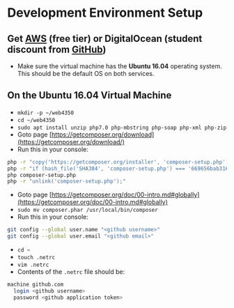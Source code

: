 # Development Environment Setup

## Get [AWS](https://aws.amazon.com) (free tier) or DigitalOcean (student discount from [GitHub](https://education.github.com))

- Make sure the virtual machine has the **Ubuntu 16.04** operating system.  This should be the default OS on both services. 

## On the **Ubuntu 16.04** Virtual Machine

- `mkdir -p ~/web4350`
- `cd ~/web4350`
- `sudo apt install unzip php7.0 php-mbstring php-soap php-xml php-zip`
- Goto page [https://getcomposer.org/download](https://getcomposer.org/download/)
- Run this in your console:
```sh
php -r "copy('https://getcomposer.org/installer', 'composer-setup.php');"
php -r "if (hash_file('SHA384', 'composer-setup.php') === '669656bab3166a7aff8a7506b8cb2d1c292f042046c5a994c43155c0be6190fa0355160742ab2e1c88d40d5be660b410') { echo 'Installer verified'; } else { echo 'Installer corrupt'; unlink('composer-setup.php'); } echo PHP_EOL;"
php composer-setup.php
php -r "unlink('composer-setup.php');"
```
- Goto page [https://getcomposer.org/doc/00-intro.md#globally](https://getcomposer.org/doc/00-intro.md#globally)
- `sudo mv composer.phar /usr/local/bin/composer`
- Run this in your console:
```sh
git config --global user.name "<github username>"
git config --global user.email "<github email>"
```
- `cd ~`
- `touch .netrc`
- `vim .netrc`
- Contents of the `.netrc` file should be:
```sh
machine github.com
  login <github username>
  password <github application token>
```
